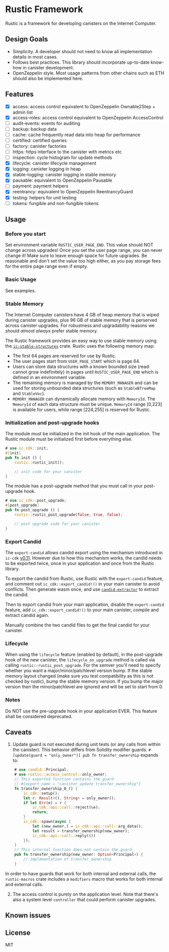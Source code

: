 # Rustic Framework
Rustic is a framework for developing canisters on the Internet Computer.

## Design Goals
- Simplicity. A developer should not need to know all implementation details in most cases.
- Follows best practices. This library should incorporate up-to-date know-how in canister development.
- OpenZeppelin style. Most usage patterns from other chains such as ETH should also be implemented here.

## Features
- [x] access: access control equivalent to OpenZeppelin Ownable2Step + admin list
- [x] access-roles: access control equivalent to OpenZeppelin AccessControl
- [ ] audit-events: events for auditing
- [ ] backup: backup data
- [ ] cache: cache frequently read data into heap for performance
- [ ] certified: certified queries
- [ ] factory: canister factories
- [ ] https: https interface to the canister with metrics etc
- [ ] inspection: cycle histogram for update methods
- [x] lifecycle: canister lifecycle management
- [x] logging: canister logging in heap
- [x] stable-logging: canister logging in stable memory
- [x] pausable: equivalent to OpenZeppelin Pausable
- [ ] payment: payment helpers
- [x] reentrancy: equivalent to OpenZeppelin ReentrancyGuard
- [x] testing: helpers for unit testing
- [ ] tokens: fungible and non-fungible tokens

## Usage
### Before you start
Set environment variable `RUSTIC_USER_PAGE_END`. This value should NOT change across upgrades!
Once you set the user page range, you can never change it! Make sure to leave enough space for future upgrades. Be reasonable and don't set the value too high either, as you pay storage fees for the entire page range even if empty.

### Basic Usage
See examples.

### Stable Memory
The Internet Computer canisters have 4 GB of heap memory that is wiped during canister upgrades, plus 96 GB of stable memory that is perserved across canister upgrades. For robustness and upgradability reasons we should *almost always* prefer stable memory.

The Rustic framework provides an easy way to use stable memory using the [`ic-stable-structures`](https://docs.rs/ic-stable-structures/latest/ic_stable_structures/) crate. Rustic uses the following memory map:
- The first 64 pages are reserved for use by Rustic.
- The user pages start from `USER_PAGE_START` which is page 64.
- Users can store data structures with a known bounded size (read: cannot grow indefinitely) in pages until `RUSTIC_USER_PAGE_END` which is defined in an environment variable.
- The remaining memory is managed by the `MEMORY_MANAGER` and can be used for storing unbounded data structures (such as `StableBTreeMap` and `StableVec`).
- `MEMORY_MANAGER` can dynamically allocate memory with `MemoryId`. The `MemoryId` of each data structure must be unique. `MemoryId` range [0,223] is available for users, while range [224,255] is reserved for Rustic.

### Initialization and post-upgrade hooks
The module must be initialized in the init hook of the main application. The Rustic module must be initialized first before everything else.

```rust
# use ic_cdk::init;
#[init]
pub fn init () {
    rustic::rustic_init();

    // init code for your canister
}
```

The module has a post-upgrade method that you must call in your post-upgrade hook.
```rust
# use ic_cdk::post_upgrade;
#[post_upgrade]
pub fn post_upgrade () {
    rustic::rustic_post_upgrade(false, true, false);

    // post upgrade code for your canister
}
```

### Export Candid
The `export-candid` allows candid export using the mechanism introduced in `ic-cdk` [v0.11](https://github.com/dfinity/cdk-rs/blob/main/src/ic-cdk/CHANGELOG.md#0110---2023-09-18). However due to how this mechanism works, the candid needs to be exported twice, once in your application and once from the Rustic library.

To export the candid from Rustic, use Rustic with the `export-candid` feature, and comment out `ic_cdk::export_candid!()` in your main canister to avoid conflicts. Then generate wasm once, and use [`candid-extractor`](https://github.com/dfinity/cdk-rs/tree/main/src/candid-extractor) to extract the candid.

Then to export candid from your main application, disable the `export-candid` feature, add `ic_cdk::export_candid!()` to your main canister, compile and extract candid again.

Manually combine the two candid files to get the final candid for your canister.

### Lifecycle
When using the `lifecycle` feature (enabled by default), in the post-upgrade hook of the new canister, the `lifecycle_on_upgrade` method is called via calling `rustic::rustic_post_upgrade`. For the semver you'll need to specify whether you want a major/minor/patchlevel version bump. If the stable memory layout changed (make sure you test compatibility as this is not checked by rustic), bump the stable memory version. If you bump the major version then the minor/patchlevel are ignored and will be set to start from 0. 

### Notes
Do NOT use the pre-upgrade hook in your application EVER. This feature shall be considered deprecated.

## Caveats
1. Update guard is not executed during unit tests (or any calls from within the canister). This behavior differs from Solidity modifier guards.
`#[update(guard = "only_owner")] pub fn transfer_ownership` expands to:
```rust
    # use candid::Principal;
    # use rustic::access_control::only_owner;
    // This exported function contains the guard
    // #[export_name = "canister_update transfer_ownership"]
    fn transfer_ownership_0_() {
        ic_cdk::setup();
        let r: Result<(), String> = only_owner();
        if let Err(e) = r {
            ic_cdk::api::call::reject(&e);
            return;
        }
        ic_cdk::spawn(async {
            let (new_owner,) = ic_cdk::api::call::arg_data();
            let result = transfer_ownership(new_owner);
            ic_cdk::api::call::reply(())
        });
    }
    // This internal function does not contain the guard
    pub fn transfer_ownership(new_owner: Option<Principal>) {
        // implemantation of transfer_ownership
    }
```
In order to have guards that work for both internal and external calls, the `rustic-macros` crate includes a `modifiers` macro that works for both internal and external calls.

2. The access control is purely on the application level. Note that there's also a system level `controller` that could perform canister upgrades.

## Known issues

## License
MIT
